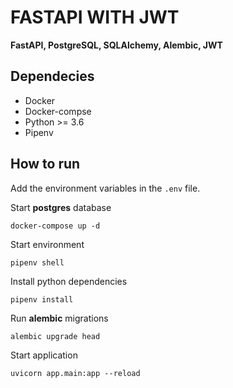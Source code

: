 # FASTAPI WITH JWT

**FastAPI, PostgreSQL, SQLAlchemy, Alembic, JWT**

## Dependecies

* Docker
* Docker-compse
* Python >= 3.6
* Pipenv

## How to run

Add the environment variables in the `.env` file.

Start **postgres** database

```shell
docker-compose up -d
```

Start environment

```shell
pipenv shell
```

Install python dependencies

```shell
pipenv install
```

Run **alembic** migrations

```shell
alembic upgrade head 
```

Start application

```shell
uvicorn app.main:app --reload
```
